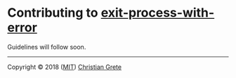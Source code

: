 # Contributing to [exit-process-with-error][repository-github-url]

Guidelines will follow soon.

---

Copyright © 2018 ([MIT][repository-license-url]) [Christian Grete][repository-owner-url]

[repository-github-url]: https://github.com/ChristianGrete/exit-process-with-error
[repository-license-url]: LICENSE.md
[repository-owner-url]: https://christiangrete.com